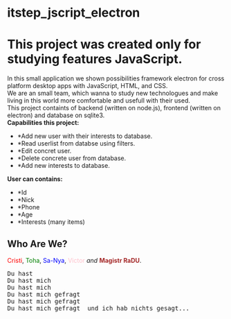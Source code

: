 # itstep_jscript_electron
<h1>This project was created only for studying features JavaScript.</h1>
In this small application we shown possibilities framework electron for cross platform desktop apps with JavaScript, HTML, and CSS.<br/>
We are an small team, which wanna to study new technologues and make living in this world more comfortable and usefull with their used.<br/>
This project containts of backend (written on node.js), frontend (written on electron) and database on sqlite3.<br/>
<b>Capabilities this project:</b><br/>
<ul>
<li>*Add new user with their interests to database.</li>
<li>*Read userlist from databse using filters.</li>
<li>*Edit concret user.</li>
<li>*Delete concrete user from database.</li>
<li>*Add new interests to database.</li>
</ul>
<b>User can contains:</b>
<ul>
<li>*Id</li>
<li>*Nick</li>
<li>*Phone</li>
<li>*Age</li>
<li>*Interests (many items)</li>
</ul>
<h2>Who Are We?</h2>
<span style="color: red;">Cristi</span>, <span style="color: green;">Toha</span>, <span style="color: blue;">Sa-Nya</span>, <span style="color: pink;">Victor</span> <i>and</i> <span style="color: brown;"><b>Magistr RaDU</b></span>.<br/>
<pre>
Du hast
Du hast mich
Du hast mich
Du hast mich gefragt
Du hast mich gefragt
Du hast mich gefragt  und ich hab nichts gesagt...
</pre>